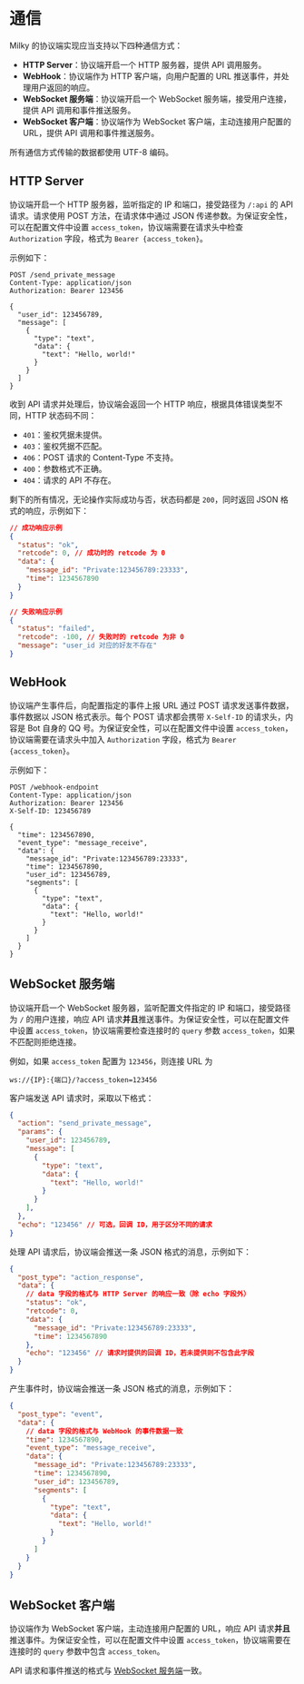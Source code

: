 # 通信

Milky 的协议端实现应当支持以下四种通信方式：

- **HTTP Server**：协议端开启一个 HTTP 服务器，提供 API 调用服务。
- **WebHook**：协议端作为 HTTP 客户端，向用户配置的 URL 推送事件，并处理用户返回的响应。
- **WebSocket 服务端**：协议端开启一个 WebSocket 服务端，接受用户连接，提供 API 调用和事件推送服务。
- **WebSocket 客户端**：协议端作为 WebSocket 客户端，主动连接用户配置的 URL，提供 API 调用和事件推送服务。

所有通信方式传输的数据都使用 UTF-8 编码。

## HTTP Server

协议端开启一个 HTTP 服务器，监听指定的 IP 和端口，接受路径为 `/:api` 的 API 请求。请求使用 POST 方法，在请求体中通过 JSON 传递参数。为保证安全性，可以在配置文件中设置 `access_token`，协议端需要在请求头中检查 `Authorization` 字段，格式为 `Bearer {access_token}`。

示例如下：

```http
POST /send_private_message
Content-Type: application/json
Authorization: Bearer 123456

{
  "user_id": 123456789,
  "message": [
    {
      "type": "text",
      "data": {
        "text": "Hello, world!"
      }
    }
  ]
}
```

收到 API 请求并处理后，协议端会返回一个 HTTP 响应，根据具体错误类型不同，HTTP 状态码不同：

- `401`：鉴权凭据未提供。
- `403`：鉴权凭据不匹配。
- `406`：POST 请求的 Content-Type 不支持。
- `400`：参数格式不正确。
- `404`：请求的 API 不存在。

剩下的所有情况，无论操作实际成功与否，状态码都是 `200`，同时返回 JSON 格式的响应，示例如下：

```json
// 成功响应示例
{
  "status": "ok",
  "retcode": 0, // 成功时的 retcode 为 0
  "data": {
    "message_id": "Private:123456789:23333",
    "time": 1234567890
  }
}
```

```json
// 失败响应示例
{
  "status": "failed",
  "retcode": -100, // 失败时的 retcode 为非 0
  "message": "user_id 对应的好友不存在"
}
```

## WebHook

协议端产生事件后，向配置指定的事件上报 URL 通过 POST 请求发送事件数据，事件数据以 JSON 格式表示。每个 POST 请求都会携带 `X-Self-ID` 的请求头，内容是 Bot 自身的 QQ 号。为保证安全性，可以在配置文件中设置 `access_token`，协议端需要在请求头中加入 `Authorization` 字段，格式为 `Bearer {access_token}`。

示例如下：

```http
POST /webhook-endpoint
Content-Type: application/json
Authorization: Bearer 123456
X-Self-ID: 123456789

{
  "time": 1234567890,
  "event_type": "message_receive",
  "data": {
    "message_id": "Private:123456789:23333",
    "time": 1234567890,
    "user_id": 123456789,
    "segments": [
      {
        "type": "text",
        "data": {
          "text": "Hello, world!"
        }
      }
    ]
  }
}
```

## WebSocket 服务端

协议端开启一个 WebSocket 服务器，监听配置文件指定的 IP 和端口，接受路径为 `/` 的用户连接，响应 API 请求**并且**推送事件。为保证安全性，可以在配置文件中设置 `access_token`，协议端需要检查连接时的 `query` 参数 `access_token`，如果不匹配则拒绝连接。

例如，如果 `access_token` 配置为 `123456`，则连接 URL 为

```
ws://{IP}:{端口}/?access_token=123456
```

客户端发送 API 请求时，采取以下格式：

```json
{
  "action": "send_private_message",
  "params": {
    "user_id": 123456789,
    "message": [
      {
        "type": "text",
        "data": {
          "text": "Hello, world!"
        }
      }
    ],
  },
  "echo": "123456" // 可选，回调 ID，用于区分不同的请求
}
```

处理 API 请求后，协议端会推送一条 JSON 格式的消息，示例如下：

```json
{
  "post_type": "action_response",
  "data": {
    // data 字段的格式与 HTTP Server 的响应一致（除 echo 字段外）
    "status": "ok",
    "retcode": 0,
    "data": {
      "message_id": "Private:123456789:23333",
      "time": 1234567890
    },
    "echo": "123456" // 请求时提供的回调 ID，若未提供则不包含此字段
  }
}
```

产生事件时，协议端会推送一条 JSON 格式的消息，示例如下：

```json
{
  "post_type": "event",
  "data": {
    // data 字段的格式与 WebHook 的事件数据一致
    "time": 1234567890,
    "event_type": "message_receive",
    "data": {
      "message_id": "Private:123456789:23333",
      "time": 1234567890,
      "user_id": 123456789,
      "segments": [
        {
          "type": "text",
          "data": {
            "text": "Hello, world!"
          }
        }
      ]
    }
  }
}
```

## WebSocket 客户端

协议端作为 WebSocket 客户端，主动连接用户配置的 URL，响应 API 请求**并且**推送事件。为保证安全性，可以在配置文件中设置 `access_token`，协议端需要在连接时的 `query` 参数中包含 `access_token`。

API 请求和事件推送的格式与 [WebSocket 服务端](#websocket-服务端)一致。
